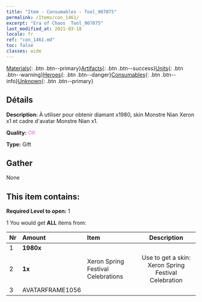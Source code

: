 ```yaml
---
title: "Item - Consumables - Tool_907075"
permalink: /Items/con_1461/
excerpt: "Era of Chaos  Tool_907075"
last_modified_at: 2021-03-18
locale: fr
ref: "con_1461.md"
toc: false
classes: wide
---
```

 [Materials](/fr/Items/){: .btn .btn--primary}[Artifacts](/fr/Items/Artifacts/){: .btn .btn--success}[Units](/fr/Items/Units/){: .btn .btn--warning}[Heroes](/fr/Items/Heroes/){: .btn .btn--danger}[Consumables](/fr/Items/Consumables/){: .btn .btn--info}[Unknown](/fr/Items/Unknown/){: .btn .btn--primary}

## Détails
 **Description:** À utiliser pour obtenir diamant x1980, skin Monstre Nian Xeron x1 et cadre d'avatar Monstre Nian x1.

 **Quality:** <span style="color: #DA70D6">OK</span>

 **Type:** Gift

## Gather

  None

## This item contains:

 **Required Level to open:** 1

 1 You would get **ALL** items  from:

  | Nr | Amount |     Item    | Description |
  |:---|:-------|:------------|:-----------:|
  | 1 |  **1980x** | <i class="fas fa-gem"/> |  | 
  | 2 |  **1x** | Xeron Spring Festival Celebrations | Use to get a skin: Xeron Spring Festival Celebration  | 
  | 3 | AVATARFRAME1056 | 
